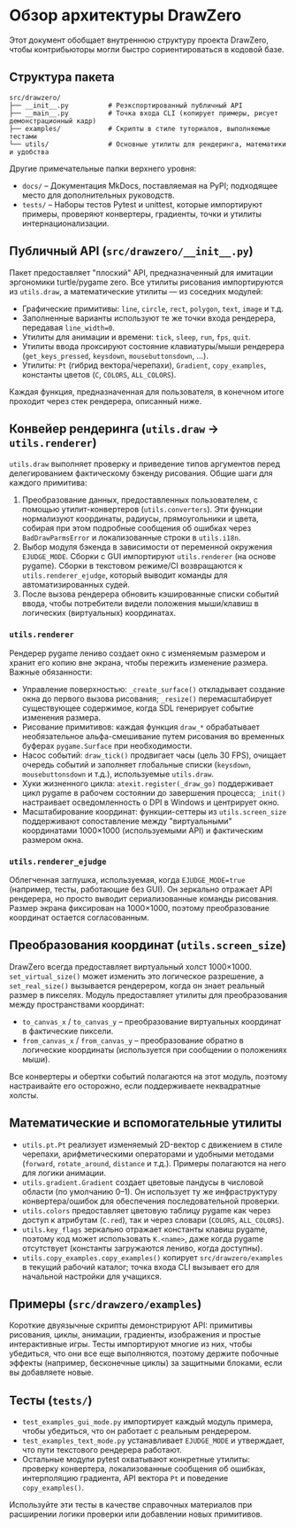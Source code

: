 # Обзор архитектуры DrawZero

Этот документ обобщает внутреннюю структуру проекта DrawZero, чтобы контрибьюторы могли быстро сориентироваться в кодовой базе.

## Структура пакета

```
src/drawzero/
├── __init__.py          # Реэкспортированный публичный API
├── __main__.py          # Точка входа CLI (копирует примеры, рисует демонстрационный кадр)
├── examples/            # Скрипты в стиле туториалов, выполняемые тестами
└── utils/               # Основные утилиты для рендеринга, математики и удобства
```

Другие примечательные папки верхнего уровня:

* `docs/` – Документация MkDocs, поставляемая на PyPI; подходящее место для дополнительных руководств.
* `tests/` – Наборы тестов Pytest и unittest, которые импортируют примеры, проверяют конвертеры, градиенты, точки и утилиты интернационализации.

## Публичный API (`src/drawzero/__init__.py`)

Пакет предоставляет "плоский" API, предназначенный для имитации эргономики turtle/pygame zero. Все утилиты рисования импортируются из `utils.draw`, а математические утилиты — из соседних модулей:

* Графические примитивы: `line`, `circle`, `rect`, `polygon`, `text`, `image` и т.д.
* Заполненные варианты используют те же точки входа рендерера, передавая `line_width=0`.
* Утилиты для анимации и времени: `tick`, `sleep`, `run`, `fps`, `quit`.
* Утилиты ввода проксируют состояние клавиатуры/мыши рендерера (`get_keys_pressed`, `keysdown`, `mousebuttonsdown`, ...).
* Утилиты: `Pt` (гибрид вектора/черепахи), `Gradient`, `copy_examples`, константы цветов (`C`, `COLORS`, `ALL_COLORS`).

Каждая функция, предназначенная для пользователя, в конечном итоге проходит через стек рендерера, описанный ниже.

## Конвейер рендеринга (`utils.draw` → `utils.renderer`)

`utils.draw` выполняет проверку и приведение типов аргументов перед делегированием фактическому бэкенду рисования. Общие шаги для каждого примитива:

1. Преобразование данных, предоставленных пользователем, с помощью утилит-конвертеров (`utils.converters`). Эти функции нормализуют координаты, радиусы, прямоугольники и цвета, собирая при этом подробные сообщения об ошибках через `BadDrawParmsError` и локализованные строки в `utils.i18n`.
2. Выбор модуля бэкенда в зависимости от переменной окружения `EJUDGE_MODE`. Сборки с GUI импортируют `utils.renderer` (на основе pygame). Сборки в текстовом режиме/CI возвращаются к `utils.renderer_ejudge`, который выводит команды для автоматизированных судей.
3. После вызова рендерера обновить кэшированные списки событий ввода, чтобы потребители видели положения мыши/клавиш в логических (виртуальных) координатах.

### `utils.renderer`

Рендерер pygame лениво создает окно с изменяемым размером и хранит его копию вне экрана, чтобы пережить изменение размера. Важные обязанности:

* Управление поверхностью: `_create_surface()` откладывает создание окна до первого вызова рисования; `_resize()` перемасштабирует существующее содержимое, когда SDL генерирует событие изменения размера.
* Рисование примитивов: каждая функция `draw_*` обрабатывает необязательное альфа-смешивание путем рисования во временных буферах `pygame.Surface` при необходимости.
* Насос событий: `draw_tick()` продвигает часы (цель 30 FPS), очищает очередь событий и заполняет глобальные списки (`keysdown`, `mousebuttonsdown` и т.д.), используемые `utils.draw`.
* Хуки жизненного цикла: `atexit.register(_draw_go)` поддерживает цикл pygame в рабочем состоянии до завершения процесса; `_init()` настраивает осведомленность о DPI в Windows и центрирует окно.
* Масштабирование координат: функции-сеттеры из `utils.screen_size` поддерживают сопоставление между "виртуальными" координатами 1000×1000 (используемыми API) и фактическим размером окна.

### `utils.renderer_ejudge`

Облегченная заглушка, используемая, когда `EJUDGE_MODE=true` (например, тесты, работающие без GUI). Он зеркально отражает API рендерера, но просто выводит сериализованные команды рисования. Размер экрана фиксирован на 1000×1000, поэтому преобразование координат остается согласованным.

## Преобразования координат (`utils.screen_size`)

DrawZero всегда предоставляет виртуальный холст 1000×1000. `set_virtual_size()` может изменить это логическое разрешение, а `set_real_size()` вызывается рендерером, когда он знает реальный размер в пикселях. Модуль предоставляет утилиты для преобразования между пространствами координат:

* `to_canvas_x` / `to_canvas_y` – преобразование виртуальных координат в фактические пиксели.
* `from_canvas_x` / `from_canvas_y` – преобразование обратно в логические координаты (используется при сообщении о положениях мыши).

Все конвертеры и обертки событий полагаются на этот модуль, поэтому настраивайте его осторожно, если поддерживаете неквадратные холсты.

## Математические и вспомогательные утилиты

* `utils.pt.Pt` реализует изменяемый 2D-вектор с движением в стиле черепахи, арифметическими операторами и удобными методами (`forward`, `rotate_around`, `distance` и т.д.). Примеры полагаются на него для логики анимации.
* `utils.gradient.Gradient` создает цветовые пандусы в числовой области (по умолчанию 0–1). Он использует ту же инфраструктуру конвертера/ошибок для обеспечения последовательной проверки.
* `utils.colors` предоставляет цветовую таблицу pygame как через доступ к атрибутам (`C.red`), так и через словари (`COLORS`, `ALL_COLORS`).
* `utils.key_flags` зеркально отражает константы клавиш pygame, поэтому код может использовать `K.<name>`, даже когда pygame отсутствует (константы загружаются лениво, когда доступны).
* `utils.copy_examples.copy_examples()` копирует `src/drawzero/examples` в текущий рабочий каталог; точка входа CLI вызывает его для начальной настройки для учащихся.

## Примеры (`src/drawzero/examples`)

Короткие двуязычные скрипты демонстрируют API: примитивы рисования, циклы, анимации, градиенты, изображения и простые интерактивные игры. Тесты импортируют многие из них, чтобы убедиться, что они все еще выполняются, поэтому держите побочные эффекты (например, бесконечные циклы) за защитными блоками, если вы добавляете новые.

## Тесты (`tests/`)

* `test_examples_gui_mode.py` импортирует каждый модуль примера, чтобы убедиться, что он работает с реальным рендерером.
* `test_examples_text_mode.py` устанавливает `EJUDGE_MODE` и утверждает, что пути текстового рендерера работают.
* Остальные модули pytest охватывают конкретные утилиты: проверку конвертера, локализованные сообщения об ошибках, интерполяцию градиента, API вектора `Pt` и поведение `copy_examples()`.

Используйте эти тесты в качестве справочных материалов при расширении логики проверки или добавлении новых примитивов.
